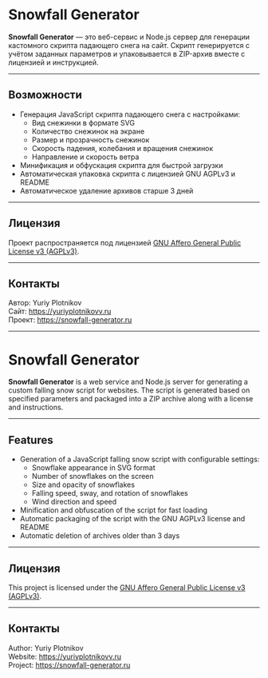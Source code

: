 # Snowfall Generator

**Snowfall Generator** — это веб-сервис и Node.js сервер для генерации кастомного скрипта падающего снега на сайт. Скрипт генерируется с учётом заданных параметров и упаковывается в ZIP-архив вместе с лицензией и инструкцией.

---

## Возможности

- Генерация JavaScript скрипта падающего снега с настройками:
    - Вид снежинки в формате SVG
    - Количество снежинок на экране
    - Размер и прозрачность снежинок
    - Скорость падения, колебания и вращения снежинок
    - Направление и скорость ветра
- Минификация и обфускация скрипта для быстрой загрузки
- Автоматическая упаковка скрипта с лицензией GNU AGPLv3 и README
- Автоматическое удаление архивов старше 3 дней

---

## Лицензия

Проект распространяется под лицензией [GNU Affero General Public License v3 (AGPLv3)](https://www.gnu.org/licenses/agpl-3.0.html).

---

## Контакты

Автор: Yuriy Plotnikov  
Сайт: https://yuriyplotnikovv.ru  
Проект: https://snowfall-generator.ru


---
# Snowfall Generator

**Snowfall Generator** is a web service and Node.js server for generating a custom falling snow script for websites. The script is generated based on specified parameters and packaged into a ZIP archive along with a license and instructions.

---

## Features

- Generation of a JavaScript falling snow script with configurable settings:
    - Snowflake appearance in SVG format
    - Number of snowflakes on the screen
    - Size and opacity of snowflakes
    - Falling speed, sway, and rotation of snowflakes
    - Wind direction and speed
- Minification and obfuscation of the script for fast loading
- Automatic packaging of the script with the GNU AGPLv3 license and README
- Automatic deletion of archives older than 3 days

---

## Лицензия

This project is licensed under the [GNU Affero General Public License v3 (AGPLv3)](https://www.gnu.org/licenses/agpl-3.0.html).

---

## Контакты

Author: Yuriy Plotnikov  
Website: https://yuriyplotnikovv.ru  
Project: https://snowfall-generator.ru
